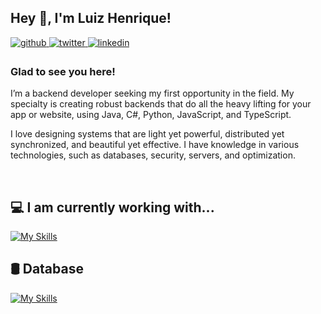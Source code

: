 ## Hey 👋, I'm Luiz Henrique!  
  

<a href="https://github.com/Luizhnrs" target="_blank">
<img src=https://img.shields.io/badge/github-%2324292e.svg?&style=for-the-badge&logo=github&logoColor=white alt=github style="margin-bottom: 5px;" />
</a>
<a href="https://twitter.com/Luizhnrsg" target="_blank">
<img src=https://img.shields.io/badge/twitter-%2300acee.svg?&style=for-the-badge&logo=twitter&logoColor=white alt=twitter style="margin-bottom: 5px;" />
</a>
<a href="https://linkedin.com/in/luizhenriquegsilva" target="_blank">
<img src=https://img.shields.io/badge/linkedin-%231E77B5.svg?&style=for-the-badge&logo=linkedin&logoColor=white alt=linkedin style="margin-bottom: 5px;" />
</a>

### Glad to see you here!  
I’m a backend developer seeking my first opportunity in the field. My specialty is creating robust backends that do all the heavy lifting for your app or website, using Java, C#, Python, JavaScript, and TypeScript.

I love designing systems that are light yet powerful, distributed yet synchronized, and beautiful yet effective. I have knowledge in various technologies, such as databases, security, servers, and optimization.   
  

<br/>  


## 💻 I am currently working with...
[![My Skills](https://skillicons.dev/icons?i=java,python,cs,js,rabbitmq,docker,maven,linux&theme=dark)](https://skillicons.dev)
## 🛢 Database
[![My Skills](https://skillicons.dev/icons?i=mysql,mongodb,postgres&theme=dark)](https://skillicons.dev)




